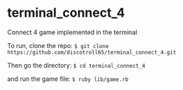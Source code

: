 # terminal_connect_4
Connect 4 game implemented in the terminal

To run, clone the repo:
`$ git clone https://github.com/discotroll65/terminal_connect_4.git`

Then go the directory:
`$ cd terminal_connect_4`

and run the game file:
`$ ruby lib/game.rb`
